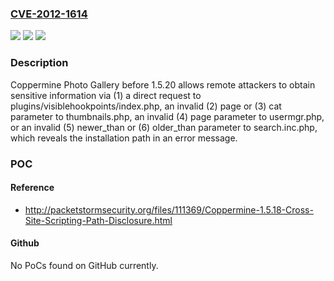 ### [CVE-2012-1614](https://cve.mitre.org/cgi-bin/cvename.cgi?name=CVE-2012-1614)
![](https://img.shields.io/static/v1?label=Product&message=n%2Fa&color=blue)
![](https://img.shields.io/static/v1?label=Version&message=n%2Fa&color=blue)
![](https://img.shields.io/static/v1?label=Vulnerability&message=n%2Fa&color=brighgreen)

### Description

Coppermine Photo Gallery before 1.5.20 allows remote attackers to obtain sensitive information via (1) a direct request to plugins/visiblehookpoints/index.php, an invalid (2) page or (3) cat parameter to thumbnails.php, an invalid (4) page parameter to usermgr.php, or an invalid (5) newer_than or (6) older_than parameter to search.inc.php, which reveals the installation path in an error message.

### POC

#### Reference
- http://packetstormsecurity.org/files/111369/Coppermine-1.5.18-Cross-Site-Scripting-Path-Disclosure.html

#### Github
No PoCs found on GitHub currently.

